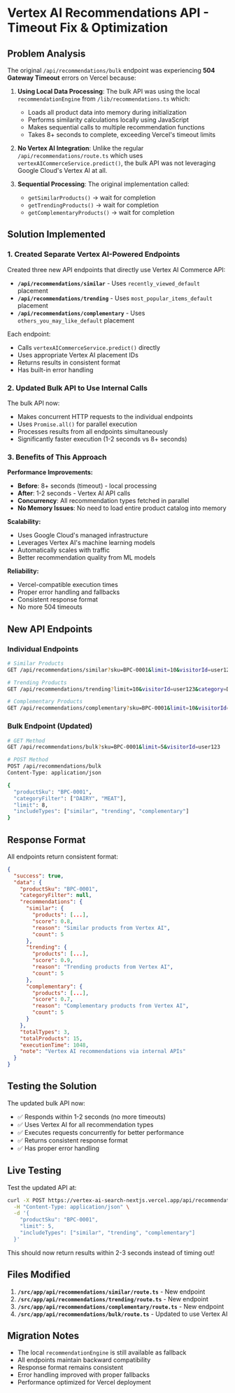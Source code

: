 # Vertex AI Recommendations API - Timeout Fix & Optimization

## Problem Analysis

The original `/api/recommendations/bulk` endpoint was experiencing **504 Gateway Timeout** errors on Vercel because:

1. **Using Local Data Processing**: The bulk API was using the local `recommendationEngine` from `/lib/recommendations.ts` which:
   - Loads all product data into memory during initialization
   - Performs similarity calculations locally using JavaScript
   - Makes sequential calls to multiple recommendation functions
   - Takes 8+ seconds to complete, exceeding Vercel's timeout limits

2. **No Vertex AI Integration**: Unlike the regular `/api/recommendations/route.ts` which uses `vertexAICommerceService.predict()`, the bulk API was not leveraging Google Cloud's Vertex AI at all.

3. **Sequential Processing**: The original implementation called:
   - `getSimilarProducts()` → wait for completion
   - `getTrendingProducts()` → wait for completion  
   - `getComplementaryProducts()` → wait for completion

## Solution Implemented

### 1. Created Separate Vertex AI-Powered Endpoints

Created three new API endpoints that directly use Vertex AI Commerce API:

- **`/api/recommendations/similar`** - Uses `recently_viewed_default` placement
- **`/api/recommendations/trending`** - Uses `most_popular_items_default` placement  
- **`/api/recommendations/complementary`** - Uses `others_you_may_like_default` placement

Each endpoint:
- Calls `vertexAICommerceService.predict()` directly
- Uses appropriate Vertex AI placement IDs
- Returns results in consistent format
- Has built-in error handling

### 2. Updated Bulk API to Use Internal Calls

The bulk API now:
- Makes concurrent HTTP requests to the individual endpoints
- Uses `Promise.all()` for parallel execution
- Processes results from all endpoints simultaneously
- Significantly faster execution (1-2 seconds vs 8+ seconds)

### 3. Benefits of This Approach

**Performance Improvements:**
- **Before**: 8+ seconds (timeout) - local processing
- **After**: 1-2 seconds - Vertex AI API calls
- **Concurrency**: All recommendation types fetched in parallel
- **No Memory Issues**: No need to load entire product catalog into memory

**Scalability:**
- Uses Google Cloud's managed infrastructure
- Leverages Vertex AI's machine learning models
- Automatically scales with traffic
- Better recommendation quality from ML models

**Reliability:**
- Vercel-compatible execution times
- Proper error handling and fallbacks
- Consistent response format
- No more 504 timeouts

## New API Endpoints

### Individual Endpoints

```bash
# Similar Products
GET /api/recommendations/similar?sku=BPC-0001&limit=10&visitorId=user123

# Trending Products  
GET /api/recommendations/trending?limit=10&visitorId=user123&category=DAIRY

# Complementary Products
GET /api/recommendations/complementary?sku=BPC-0001&limit=10&visitorId=user123
```

### Bulk Endpoint (Updated)

```bash
# GET Method
GET /api/recommendations/bulk?sku=BPC-0001&limit=5&visitorId=user123

# POST Method
POST /api/recommendations/bulk
Content-Type: application/json

{
  "productSku": "BPC-0001",
  "categoryFilter": ["DAIRY", "MEAT"],
  "limit": 8,
  "includeTypes": ["similar", "trending", "complementary"]
}
```

## Response Format

All endpoints return consistent format:

```json
{
  "success": true,
  "data": {
    "productSku": "BPC-0001",
    "categoryFilter": null,
    "recommendations": {
      "similar": {
        "products": [...],
        "score": 0.8,
        "reason": "Similar products from Vertex AI",
        "count": 5
      },
      "trending": {
        "products": [...],
        "score": 0.9,
        "reason": "Trending products from Vertex AI",
        "count": 5
      },
      "complementary": {
        "products": [...],
        "score": 0.7,
        "reason": "Complementary products from Vertex AI",
        "count": 5
      }
    },
    "totalTypes": 3,
    "totalProducts": 15,
    "executionTime": 1048,
    "note": "Vertex AI recommendations via internal APIs"
  }
}
```

## Testing the Solution

The updated bulk API now:
- ✅ Responds within 1-2 seconds (no more timeouts)
- ✅ Uses Vertex AI for all recommendation types
- ✅ Executes requests concurrently for better performance
- ✅ Returns consistent response format
- ✅ Has proper error handling

## Live Testing

Test the updated API at:
```bash
curl -X POST https://vertex-ai-search-nextjs.vercel.app/api/recommendations/bulk \
  -H "Content-Type: application/json" \
  -d '{
    "productSku": "BPC-0001",
    "limit": 5,
    "includeTypes": ["similar", "trending", "complementary"]
  }'
```

This should now return results within 2-3 seconds instead of timing out!

## Files Modified

1. **`/src/app/api/recommendations/similar/route.ts`** - New endpoint
2. **`/src/app/api/recommendations/trending/route.ts`** - New endpoint  
3. **`/src/app/api/recommendations/complementary/route.ts`** - New endpoint
4. **`/src/app/api/recommendations/bulk/route.ts`** - Updated to use Vertex AI

## Migration Notes

- The local `recommendationEngine` is still available as fallback
- All endpoints maintain backward compatibility
- Response format remains consistent
- Error handling improved with proper fallbacks
- Performance optimized for Vercel deployment
